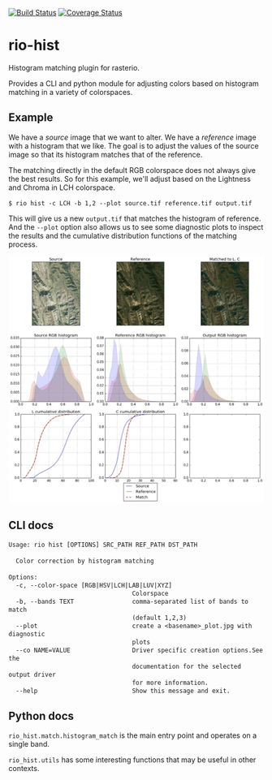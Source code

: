 [![Build Status](https://travis-ci.org/mapbox/rio-hist.svg?branch=master)](https://travis-ci.org/mapbox/rio-hist)
[![Coverage Status](https://coveralls.io/repos/github/mapbox/rio-hist/badge.svg?branch=master)](https://coveralls.io/github/mapbox/rio-hist?branch=master)

# rio-hist

Histogram matching plugin for rasterio.

Provides a CLI and python module for adjusting colors based on histogram matching in a variety of colorspaces.

## Example

We have a *source* image that we want to alter.
We have a *reference* image with a histogram that we like.
The goal is to adjust the values of the source image so that its histogram matches that of the reference.

The matching directly in the default RGB colorspace does not always give the best results. So for this example, we'll adjust based on the Lightness and Chroma in LCH colorspace.

```
$ rio hist -c LCH -b 1,2 --plot source.tif reference.tif output.tif
```

This will give us a new `output.tif` that matches the histogram of reference. And the `--plot` option
also allows us to see some diagnostic plots to inspect the results and the cumulative distribution functions of the matching process.

<img src="docs/example_plot.jpg">


## CLI docs

```
Usage: rio hist [OPTIONS] SRC_PATH REF_PATH DST_PATH

  Color correction by histogram matching

Options:
  -c, --color-space [RGB|HSV|LCH|LAB|LUV|XYZ]
                                  Colorspace
  -b, --bands TEXT                comma-separated list of bands to match
                                  (default 1,2,3)
  --plot                          create a <basename>_plot.jpg with diagnostic
                                  plots
  --co NAME=VALUE                 Driver specific creation options.See the
                                  documentation for the selected output driver
                                  for more information.
  --help                          Show this message and exit.
```

## Python docs

`rio_hist.match.histogram_match` is the main entry point and operates on a single band.

`rio_hist.utils` has some interesting functions that may be useful in other contexts.


